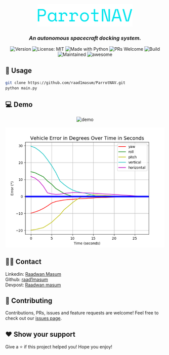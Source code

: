 <p align="center">
<img width="60%" alt="logo" src="./static/logo.png">
</p>
<h3 align="center"><i>An autonomous spacecraft docking system.</i></h3>
<p align="center">
  <img alt="Version" src="https://img.shields.io/badge/version-1.0-blue.svg?cacheSeconds=2592000" />
  <img alt="License: MIT" src="https://img.shields.io/badge/License-MIT-yellow.svg" />
  <img alt="Made with Python" src="https://img.shields.io/badge/Made%20with-Python-1f425f.svg" />
  <img alt="PRs Welcome" src="https://img.shields.io/badge/PRs-welcome-brightgreen.svg">
  <img alt="Build" src="https://travis-ci.com/RGBHack/Spark.svg?token=yK4yfmRA1QdUzxuse6q8&branch=master">
  <img alt="Maintained" src="https://img.shields.io/badge/Maintained-Yes-orange">
  <img alt="awesome" src="https://img.shields.io/badge/awesome-yes-blue">
</p>

## 🚀 Usage

```sh
git clone https://github.com/raad1masum/ParrotNAV.git
python main.py
```

## 💻 Demo

<p align="center">
<img alt="demo" src="https://media.giphy.com/media/WsYQ2kWp6cSq7NoiMp/giphy.gif"/>
  <br>
  <br>
<img alt="plot" src="./static/plot.png"/>
</p>

## 👨‍💻 Contact

Linkedin: [Raadwan Masum](https://www.linkedin.com/in/raadwan-masum-9147bb1a5)
<br>
Github: [raad1masum](https://github.com/raad1masum)
<br>
Devpost: [Raadwan masum](https://devpost.com/raad1masum)

## 🤝 Contributing

Contributions, PRs, issues and feature requests are welcome! Feel free to check out our [issues page](https://github.com/RGBHack/Spark/issues). 

## ❤️ Show your support

Give a ⭐️ if this project helped you!
Hope you enjoy!
